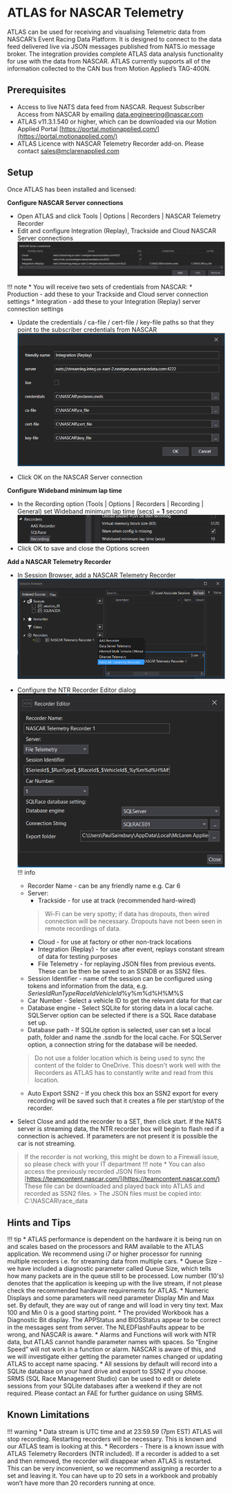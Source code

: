 # ATLAS for NASCAR Telemetry

ATLAS can be used for receiving and visualising Telemetric data from NASCAR’s Event Racing Data Platform. It is designed to connect to the data feed delivered live via JSON messages published from NATS.io message broker. The integration provides complete ATLAS data analysis functionality for use with the data from NASCAR. ATLAS currently supports all of the information collected to the CAN bus from Motion Applied’s TAG-400N.

## Prerequisites
* Access to live NATS data feed from NASCAR. Request Subscriber Access from NASCAR by emailing [data.engineering@nascar.com](mailto:data.engineering@nascar.com)
* ATLAS v11.3.1.540 or higher, which can be downloaded via our Motion Applied Portal [https://portal.motionapplied.com/](https://portal.motionapplied.com/)
* ATLAS Licence with NASCAR Telemetry Recorder add-on. Please contact [sales@mclarenapplied.com](mailto:sales@mclarenapplied.com)

## Setup
Once ATLAS has been installed and licensed:

**Configure NASCAR Server connections**

* Open ATLAS and click Tools | Options | Recorders | NASCAR Telemetry Recorder 
* Edit and configure Integration (Replay), Trackside and Cloud NASCAR Server connections
![nascar-server-connections.png](assets%2Fnascar-telemetry-recorder%2Fnascar-server-connections.png)

!!! note
    * You will receive two sets of credentials from NASCAR:
        * Production - add these to your Trackside and Cloud server connection settings
        * Integration - add these to your Integration (Replay) server connection settings

* Update the credentials / ca-file / cert-file / key-file paths so that they point to the subscriber credentials from NASCAR
![nascar-server-connection.png](assets%2Fnascar-telemetry-recorder%2Fnascar-server-connection.png)

* Click OK on the NASCAR Server connection

**Configure Wideband minimum lap time**

* In the Recording option (Tools | Options | Recorders | Recording | General) set Wideband minimum lap time (secs) = **1** second
![wideband-minimum-lap-time.png](assets%2Fnascar-telemetry-recorder%2Fwideband-minimum-lap-time.png)
* Click OK to save and close the Options screen

**Add a NASCAR Telemetry Recorder**

* In Session Browser, add a NASCAR Telemetry Recorder
![ntr-session-browser.png](assets%2Fnascar-telemetry-recorder%2Fntr-session-browser.png)

* Configure the NTR Recorder Editor dialog  
![ntr-recorder-editor.png](assets%2Fnascar-telemetry-recorder%2Fntr-recorder-editor.png)
!!! info
    * Recorder Name - can be any friendly name e.g. Car 6
    * Server:
        * Trackside - for use at track (recommended hard-wired)
        > Wi-Fi can be very spotty; if data has dropouts, then wired connection will be necessary. Dropouts have not been seen in remote recordings of data.
        * Cloud - for use at factory or other non-track locations
        * Integration (Replay) - for use after event, replays constant stream of data for testing purposes
        * File Telemetry - for replaying JSON files from previous events. These can be then be saved to an SSNDB or as SSN2 files.
    * Session Identifier - name of the session can be configured using tokens and information from the data, e.g. $SeriesId$_$RunType$_$RaceId$_$VehicleId$_%y%m%d%H%M%S
    * Car Number - Select a vehicle ID to get the relevant data for that car
    * Database engine - Select SQLite for storing data in a local cache. SQLServer option can be selected if there is a SQL Race database set up.
    * Database path - If SQLite option is selected, user can set a local path, folder and name the .ssndb for the local cache. For SQLServer option, a connection string for the database will be needed.
    > Do not use a folder location which is being used to sync the content of the folder to OneDrive. This doesn't work well with the Recorders as ATLAS has to constantly write and read from this location.
    * Auto Export SSN2 - If you check this box an SSN2 export for every recording will be saved such that it creates a file per start/stop of the recorder.
* Select Close and add the recorder to a SET, then click start. If the NATS server is streaming data, the NTR recorder box will begin to flash red if a connection is achieved. If parameters are not present it is possible the car is not streaming.
> If the recorder is not working, this might be down to a Firewall issue, so please check with your IT department
!!! note
    * You can also access the previously recorded JSON files from [https://teamcontent.nascar.com/](https://teamcontent.nascar.com/)  These file can be downloaded and played back into ATLAS and recorded as SSN2 files.
    > The JSON files must be copied into: C:\NASCAR\race_data

## Hints and Tips 
!!! tip
    * ATLAS performance is dependent on the hardware it is being run on and scales based on the processors and RAM available to the ATLAS application. We recommend using i7 or higher processor for running multiple recorders i.e. for streaming data from multiple cars.
    * Queue Size - we have included a diagnostic parameter called Queue Size, which tells how many packets are in the queue still to be processed. Low number (10's) denotes that the application is keeping up with the live stream, if not please check the recommended hardware requirements for ATLAS.
    * Numeric Displays and some parameters will need parameter Display Min and Max set. By default, they are way out of range and will load in very tiny text. Max 100 and Min 0 is a good starting point.
    * The provided Workbook has a Diagnostic Bit display. The APPStatus and BIOSStatus appear to be correct in the messages sent from server. The NLEDFlashFaults appear to be wrong, and NASCAR is aware.
    * Alarms and Functions will work with NTR data, but ATLAS cannot handle parameter names with spaces. So “Engine Speed” will not work in a function or alarm. NASCAR is aware of this, and we will investigate either getting the parameter names changed or updating ATLAS to accept name spacing.
    * All sessions by default will record into a SQLite database on your hard drive and export to SSN2 if you choose. SRMS (SQL Race Management Studio) can be used to edit or delete sessions from your SQLite databases after a weekend if they are not required. Please contact an FAE for further guidance on using SRMS.

## Known Limitations
!!! warning
    * Data stream is UTC time and at 23:59.59 (7pm EST) ATLAS will stop recording. Restarting recorders will be necessary. This is known and our ATLAS team is looking at this.
    * Recorders - There is a known issue with ATLAS Telemetry Recorders (NTR included). If a recorder is added to a set and then removed, the recorder will disappear when ATLAS is restarted. This can be very inconvenient, so we recommend assigning a recorder to a set and leaving it. You can have up to 20 sets in a workbook and probably won’t have more than 20 recorders running at once.